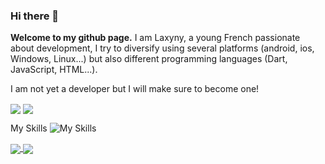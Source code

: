 ### Hi there 👋

**Welcome to my github page.**
I am Laxyny, a young French passionate about development, I try to diversify using several platforms (android, ios, Windows, Linux...) but also different programming languages (Dart, JavaScript, HTML...).

I am not yet a developer but I will make sure to become one!

<a>
  <img align="center" src="https://github-readme-stats.vercel.app/api?username=laxyny&theme=calm_pink&show_icons=true" />
  <img align="center" src="https://github-readme-stats.vercel.app/api/top-langs/?username=laxyny&layout=compact" />
</a>

My Skills
![My Skills](https://skillicons.dev/icons?i=js,html,css,js,java,c,cpp,py,dart,flutter,cs,ts,discordjs,ps,arduino,godot)

<a href= "europizzalgm.fr">
  <img align="center" src ="https://skillicons.dev/icons?i=wordpress" />
</a>
<a href= "https://www.linkedin.com/in/kg04/">
  <img align="center" src ="https://skillicons.dev/icons?i=linkedin" />
</a> 
